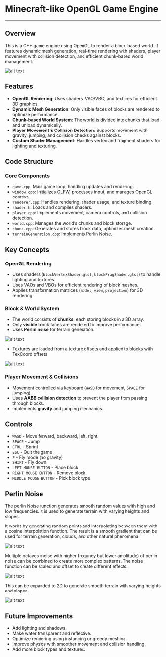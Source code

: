 
# **Minecraft-like OpenGL Game Engine**  
---

## **Overview**  
This is a C++ game engine using OpenGL to render a block-based world. It features dynamic mesh generation, real-time rendering with shaders, player movement with collision detection, and efficient chunk-based world management.  

![alt text](openGL/images/house.png)

## **Features**  
- **OpenGL Rendering**: Uses shaders, VAO/VBO, and textures for efficient 3D graphics.  
- **Dynamic Mesh Generation**: Only visible faces of blocks are rendered to optimize performance.  
- **Chunk-based World System**: The world is divided into chunks that load and unload dynamically.  
- **Player Movement & Collision Detection**: Supports movement with gravity, jumping, and collision checks against blocks.  
- **Custom Shader Management**: Handles vertex and fragment shaders for lighting and texturing.  



## **Code Structure**  
### **Core Components**  
- `game.cpp`: Main game loop, handling updates and rendering.  
- `window.cpp`: Initializes GLFW, processes input, and manages OpenGL context.  
- `renderer.cpp`: Handles rendering, shader usage, and texture binding.  
- `shader.h`: Loads and compiles shaders.  
- `player.cpp`: Implements movement, camera controls, and collision detection.  
- `world.cpp`: Manages the world’s chunks and block storage.  
- `chunk.cpp`: Generates and stores block data, optimizes mesh creation.  
- `terrainGeneration.cpp`: Implements Perlin Noise.

## **Key Concepts**  
### **OpenGL Rendering**  
- Uses shaders (`blockVertexShader.glsl`, `blockFragShader.glsl`) to handle lighting and textures.  
- Uses VAOs and VBOs for efficient rendering of block meshes.  
- Applies transformation matrices (`model`, `view`, `projection`) for 3D rendering.  

### **Block & World System**  
- The world consists of **chunks**, each storing blocks in a 3D array.  
- Only **visible** block faces are rendered to improve performance.  
- Uses **Perlin noise** for terrain generation.  

![alt text](openGL/images/terrain.png)

- Textures are loaded from a texture offsets and applied to blocks with TexCoord offsets

![alt text](openGL/images/atlasImage.png)

### **Player Movement & Collisions**  
- Movement controlled via keyboard (`WASD` for movement, `SPACE` for jumping).  
- Uses **AABB collision detection** to prevent the player from passing through blocks.  
- Implements **gravity** and jumping mechanics.  

## **Controls**  
- `WASD` - Move forward, backward, left, right  
- `SPACE` - Jump  
- `CTRL` - Sprint
- `ESC` - Quit the game  
- `F` - Fly mode (no gravity)
- `SHIFT` - Fly down
- `LEFT MOUSE BUTTON` - Place block
- `RIGHT MOUSE BUTTON` - Remove block
- `MIDDLE MOUSE BUTTON` - Pick block type


## **Perlin Noise**
The perlin Noise function generates smooth random values with high and low frequencies. It is used to generate terrain with varying heights and slopes.  

It works by generating random points and interpolating between them with a cosine interpolation function. The result is a smooth gradient that can be used for terrain generation, clouds, and other natural phenomena.

![alt text](openGL/images/InterpolatedPoints.png)

Multiple octaves (noise with higher frequncy but lower amplitude) of perlin noise can be combined to create more complex patterns. The noise function can be scaled and offset to create different effects.

![alt text](openGL/images/1DPerlinNoise.png)

This can be expanded to 2D to generate smooth terrain with varying heights and slopes.

![alt text](openGL/images/2DPerlinNoise.png)

## **Future Improvements**  
- Add lighting and shadows. 
- Make water transparent and reflective. 
- Optimize rendering using instancing or greedy meshing.  
- Improve physics with smoother movement and collision handling. 
- Add more block types and textures. 

